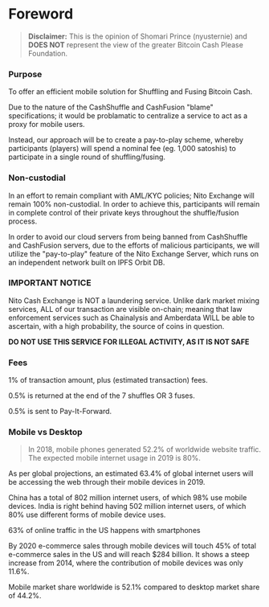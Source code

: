 # Foreword

> __Disclaimer:__ This is the opinion of Shomari Prince (nyusternie) and __DOES NOT__ represent the view of the greater Bitcoin Cash Please Foundation.

### Purpose

To offer an efficient mobile solution for Shuffling and Fusing Bitcoin Cash.

Due to the nature of the CashShuffle and CashFusion "blame" specifications; it would be problamatic to centralize a service to act as a proxy for mobile users.

Instead, our approach will be to create a pay-to-play scheme, whereby participants (players) will spend a nominal fee (eg. 1,000 satoshis) to participate in a single round of shuffling/fusing.

### Non-custodial

In an effort to remain compliant with AML/KYC policies; Nito Exchange will remain 100% non-custodial. In order to achieve this, participants will remain in complete control of their private keys throughout the shuffle/fusion process.

In order to avoid our cloud servers from being banned from CashShuffle and CashFusion servers, due to the efforts of malicious participants, we will utilize the "pay-to-play" feature of the Nito Exchange Server, which runs on an independent network built on IPFS Orbit DB.

### IMPORTANT NOTICE

Nito Cash Exchange is NOT a laundering service. Unlike dark market mixing services, ALL of our transaction are visible on-chain; meaning that law enforcement services such as Chainalysis and Amberdata WILL be able to ascertain, with a high probability, the source of coins in question.

__DO NOT USE THIS SERVICE FOR ILLEGAL ACTIVITY, AS IT IS NOT SAFE__

### Fees

1% of transaction amount, plus (estimated transaction) fees.

0.5% is returned at the end of the 7 shuffles OR 3 fuses.

0.5% is sent to Pay-It-Forward.

### Mobile vs Desktop

> In 2018, mobile phones generated 52.2% of worldwide website traffic. The expected mobile internet usage in 2019 is 80%.

As per global projections, an estimated 63.4% of global internet users will be accessing the web through their mobile devices in 2019.

China has a total of 802 million internet users, of which 98% use mobile devices. India is right behind having 502 million internet users, of which 80% use different forms of mobile device uses.

63% of online traffic in the US happens with smartphones

By 2020 e-commerce sales through mobile devices will touch 45% of total e-commerce sales in the US and will reach $284 billion. It shows a steep increase from 2014, where the contribution of mobile devices was only 11.6%.

Mobile market share worldwide is 52.1% compared to desktop market share of 44.2%.
